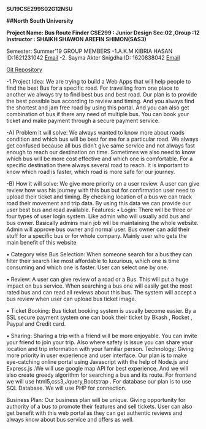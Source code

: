**SU19CSE299S02G12NSU**


**##North South University**

**Project Name: Bus Route Finder
CSE299 : Junior Design
Sec:02 ,Group :12
Instructor :  SHAIKH SHAWON AREFIN SHIMON(SAS3)**

Semester: Summer'19
 GROUP MEMBERS 
 -1.A.K.M KIBRIA HASAN                         ID:1621231042
          [Email](a.k.m.hasan@northsouth.edu)
 -2. Sayma Akter Snigdha                       ID: 1620838042
          [Email](sayma.snigdha@northsouth.edu)
          
[Git Repository](https://github.com/Shanto96/SU19CSE299S02G12NSU/)

-1.Project Idea:
We are trying to build a Web Apps that will help people to find the best Bus for a specific road. For travelling from one place to another we always try to find best bus and best road. Our plan is to provide the best possible bus according to review and timing. And you always find the shortest and jam free road by using this portal.  And you can also get combination of bus if there any need of multiple bus. You can book your ticket and make payment through a secure payment service.

 -A)	Problem it will solve: 
We always wanted to know more about roads condition and which bus will be best for me for a particular road. We always get confused because all bus didn’t give same service and not always fast enough to reach our destination on time. Sometimes we also need to know which bus will be more cost effective and which one is comfortable. For a specific destination there always several road to reach. It is important to know which road is faster, which road is more safe for our journey.

 -B)	How it will solve:
We give more priority on a user review. A user can give review how was his journey with this bus but for confirmation user need to upload their ticket and timing.  By checking location of a bus we can track road their movement and trip data. By using this data we can provide our user best bus and road available.
Features:
 •	Login: There will be three or four types of user login system. Like admin who will usually add bus and bus owner. Basically admins main job will be maintaining the whole website. Admin will approve bus owner and normal user. Bus owner can add their stuff for a specific bus or for whole company. Mainly user who gets the main benefit of this website 

 •	Category wise Bus Selection: When someone search for a bus they can filter their search like most affordable to luxurious, which one is time consuming and which one is faster. User can select one by one.

 •	Review: A user can give review of a road or a Bus.  This will put a huge impact on bus service. When searching a bus one will easily get the most rated bus and can read all reviews about this bus. The system will accept a bus review when user can upload bus ticket image.

 •	Ticket Booking:  Bus ticket booking system is usually become easier. By a SSL secure payment system one can book their ticket by Bkash , Rocket , Paypal and Credit card.

 •	Sharing: Sharing a trip with a friend will be more enjoyable. You can invite your friend to join your trip. Also where safety is issue you can share your location and trip information with your familiar person.
Technology:
Giving more priority in user experience and user interface. Our plan is to make eye-catching  online portal using Javascript  with the help  of Node.js and Express.js .We will use google map API for best experience. And we will also create greedy algorithm for searching a bus and its route. For frontend we will use html5,css3,Jquery,Bootstrap . For database our plan is to use SQL Database. We will use PHP for connection.

Business Plan:
Our business plan will be unique. Giving opportunity for authority of a bus to promote their features and sell tickets. User can also get benefit with this web portal as they can get authentic reviews and always know about bus service and offers as well.


